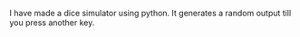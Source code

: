 I have made a dice simulator using python. It generates a random output till you press another key. 
